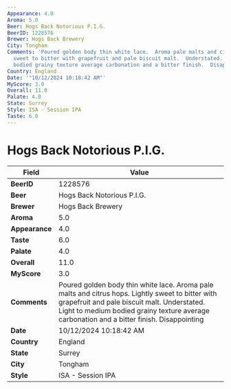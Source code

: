 ```yaml
---
Appearance: 4.0
Aroma: 5.0
Beer: Hogs Back Notorious P.I.G.
BeerID: 1228576
Brewer: Hogs Back Brewery
City: Tongham
Comments: 'Poured golden body thin white lace.  Aroma pale malts and citrus hops.  Lightly
  sweet to bitter with grapefruit and pale biscuit malt.  Understated. Light to medium
  bodied grainy texture average carbonation and a bitter finish.  Disappointing '
Country: England
Date: '"10/12/2024 10:18:42 AM"'
MyScore: 3.0
Overall: 11.0
Palate: 4.0
State: Surrey
Style: ISA - Session IPA
Taste: 6.0
---
```


# Hogs Back Notorious P.I.G.

| Field         | Value |
|---------------|-------|
| **BeerID** | 1228576 |
| **Beer** | Hogs Back Notorious P.I.G. |
| **Brewer** | Hogs Back Brewery |
| **Aroma** | 5.0 |
| **Appearance** | 4.0 |
| **Taste** | 6.0 |
| **Palate** | 4.0 |
| **Overall** | 11.0 |
| **MyScore** | 3.0 |
| **Comments** | Poured golden body thin white lace.  Aroma pale malts and citrus hops.  Lightly sweet to bitter with grapefruit and pale biscuit malt.  Understated. Light to medium bodied grainy texture average carbonation and a bitter finish.  Disappointing  |
| **Date** | 10/12/2024 10:18:42 AM |
| **Country** | England |
| **State** | Surrey |
| **City** | Tongham |
| **Style** | ISA - Session IPA |
